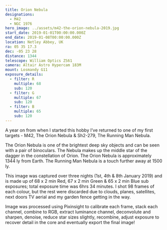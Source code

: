 ```yaml
---
title: Orion Nebula
designations:
  - M42
  - NGC 1976
hero_image: ../assets/m42-the-orion-nebula-2019.jpg
start_date: 2019-01-01T00:00:00.000Z
end_date: 2019-01-08T00:00:00.000Z
location: Netley Abbey, UK
ra: 05 35 17.3
dec: -05 23 28
distance: 1344
telescope: William Optics ZS61
camera: Altair Astro Hypercam 183M
mount: Losmandy G11
exposure_details:
  - filter: R
    multiple: 68
    sub: 120
  - filter: G
    multiple: 67
    sub: 120
  - filter: B
    multiple: 65
    sub: 120
---
```

A year on from when I started this hobby I’ve returned to one of my first targets - M42, The Orion Nebula & Sh2-279, The Running Man Nebula.

The Orion Nebula is one of the brightest deep sky objects and can be seen with a pair of binoculars. The Nebula makes up the middle star of the dagger in the constellation of Orion. The Orion Nebula is approximately 1344 ly from Earth. The Running Man Nebula is a touch further away at 1500 ly.

This image was captured over three nights (1st, 4th & 8th January 2019) and is made up of 68 x 2 min Red, 67 x 2 min Green & 65 x 2 min Blue sub exposures; total exposure time was 6hrs 34 minutes. I shot 98 frames of each colour, but the rest were discarded due to clouds, planes, satellites, next doors TV aerial and my garden fence getting in the way.

Image was processed using Pixinsight to calibrate each frame, stack each channel, combine to RGB, extract luminance channel, deconvolute and sharpen, denoise, reduce star sizes slightly, recombine, adjust exposure to recover detail in the core and eventually export the final image!